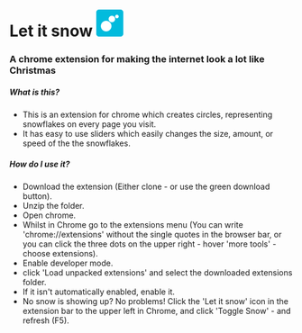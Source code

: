 # Let it snow ![Let it snow](icons/icon48.png)
### A chrome extension for making the internet look a lot like Christmas

##### What is this?
* This is an extension for chrome which creates circles, representing snowflakes on every page you visit.
* It has easy to use sliders which easily changes the size, amount, or speed of the the snowflakes.

##### How do I use it?
* Download the extension (Either clone - or use the green download button).
* Unzip the folder.
* Open chrome.
* Whilst in Chrome go to the extensions menu (You can write 'chrome://extensions' without the single quotes in the browser bar, or you can click the three dots on the upper right - hover 'more tools' - choose extensions).
* Enable developer mode.
* click 'Load unpacked extensions' and select the downloaded extensions folder.
* If it isn't automatically enabled, enable it.
* No snow is showing up? No problems! Click the 'Let it snow' icon in the extension bar to the upper left in Chrome, and click 'Toggle Snow' - and refresh (F5). 
